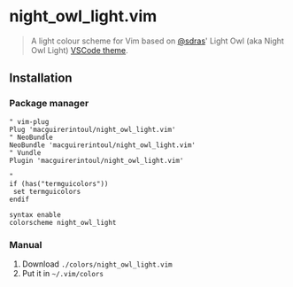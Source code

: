# night_owl_light.vim

> A light colour scheme for Vim based on [@sdras](https://github.com/sdras/)' Light Owl (aka Night Owl Light) [VSCode theme](https://github.com/sdras/night-owl-vscode-theme).

## Installation
### Package manager
```
" vim-plug
Plug 'macguirerintoul/night_owl_light.vim'
" NeoBundle
NeoBundle 'macguirerintoul/night_owl_light.vim'
" Vundle
Plugin 'macguirerintoul/night_owl_light.vim'

" 
if (has("termguicolors"))
 set termguicolors
endif

syntax enable
colorscheme night_owl_light
```

### Manual
1. Download `./colors/night_owl_light.vim`
2. Put it in `~/.vim/colors`